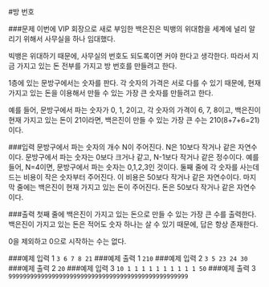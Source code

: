 #방 번호 

###문제
이번에 VIP 회장으로 새로 부임한 백은진은 빅뱅의 위대함을 세계에 널리 알리기 위해서 사무실을 하나 임대했다.

빅뱅은 위대하기 때문에, 사무실의 번호도 되도록이면 커야 한다고 생각한다. 따라서 지금 가지고 있는 돈 전부를 가지고 방 번호를 만들려고 한다.

1층에 있는 문방구에서는 숫자를 판다. 각 숫자의 가격은 서로 다를 수 있기 때문에, 현재 가지고 있는 돈을 이용해서 만들 수 있는 가장 큰 숫자를 만들려고 한다.

예를 들어, 문방구에서 파는 숫자가 0, 1, 2이고, 각 숫자의 가격이 6, 7, 8이고, 백은진이 현재 가지고 있는 돈이 21이라면, 백은진이 만들 수 있는 가장 큰 수는 210(8+7+6=21)이다.


###입력
문방구에서 파는 숫자의 개수 N이 주어진다. N은 10보다 작거나 같은 자연수이다. 문방구에서 파는 숫자는 0보다 크거나 같고, N-1보다 작거나 같은 정수이다. 예를 들어, N=4이면, 문방구에서 파는 숫자는 0,1,2,3인 것이다. 둘째 줄에 각 숫자를 사는데 드는 비용이 작은 숫자부터 주어진다. 이 비용은 50보다 작거나 같은 자연수이다. 마지막 줄에는 백은진이 현재 가지고 있는 돈이 주어진다. 돈은 50보다 작거나 같은 자연수이다.

###출력
첫째 줄에 백은진이 가지고 있는 돈으로 만들 수 있는 가장 큰 수를 출력한다. 백은진이 가지고 있는 돈은 적어도 숫자 하나는 살 수 있기 때문에, 답은 항상 존재한다.

0을 제외하고 0으로 시작하는 수는 없다.

###예제 입력 1
`3
6 7 8
21`
###예제 출력 1
`210`
###예제 입력 2
`3
5 23 24
30`
###예제 출력 2
`20`
###예제 입력 3
`10
1 1 1 1 1 1 1 1 1 1
50`
###예제 출력 3
`99999999999999999999999999999999999999999999999999`